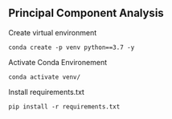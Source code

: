 ## Principal Component Analysis

Create virtual environment

```
conda create -p venv python==3.7 -y
```

Activate Conda Environement

```
conda activate venv/
```

Install requirements.txt

```
pip install -r requirements.txt
```
